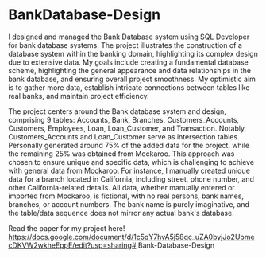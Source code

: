 # BankDatabase-Design
 
I designed and managed the Bank Database system using SQL Developer for bank database systems. The project illustrates the construction of a database system within the banking domain, highlighting its complex design due to extensive data. My goals include creating a fundamental database scheme, highlighting the general appearance and data relationships in the bank database, and ensuring overall project smoothness. My optimistic aim is to gather more data, establish intricate connections between tables like real banks, and maintain project efficiency. 


The project centers around the Bank database system and design, comprising 9 tables: Accounts, Bank, Branches, Customers_Accounts, Customers, Employees, Loan, Loan_Customer, and Transaction. Notably, Customers_Accounts and Loan_Customer serve as intersection tables.  
Personally generated around 75% of the added data for the project, while the remaining 25% was obtained from Mockaroo. This approach was chosen to ensure unique and specific data, which is challenging to achieve with general data from Mockaroo. For instance, I manually created unique data for a branch located in California, including street, phone number, and other California-related details. All data, whether manually entered or imported from Mockaroo, is fictional, with no real persons, bank names, branches, or account numbers. The bank name is purely imaginative, and the table/data sequence does not mirror any actual bank's database. 

Read the paper for my project here!
https://docs.google.com/document/d/1c5qY7hvA5j58qc_uZA0byjJo2UbmecDKVW2wkheEppE/edit?usp=sharing# Bank-Database-Design
